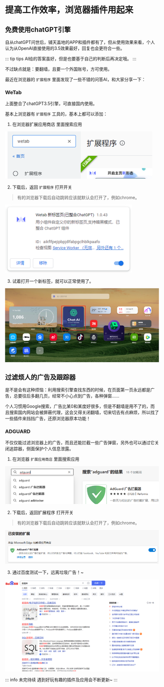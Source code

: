 # 提高工作效率，浏览器插件用起来
## 免费使用chatGPT引擎
自从chatGPT问世后，铺天盖地的APP和插件都有了，但从使用效果来看，个人认为从OpenAI直接使用的3.5效果最好，回复也会更符合一些。

::: tip tips
AI给的答案虽好，但是也要基于自己的判断后再决定哦。
:::

不过缺点就是：要翻墙，且要一个外国账号，方可使用。

最近在浏览器的 `扩展程序` 里面发现了一些不错的问答AI，和大家分享一下：

### WeTab

上面整合了chatGPT3.5引擎，可直接国内使用。

基本上浏览器有 `扩展程序` 工具的，基本上都可以添加：

1. 在浏览器扩展应用商店 里面搜索应用

![wetab1](./image/wetab1.jpg)

2. 下载后，返回 `扩展程序` 打开开关
> 有的浏览器下载后自动跳转应该就默认会打开了，例如chrome。

![wetab2](./image/wetab2.jpg)

3. 试着打开一个新标签，就可以正常使用了。

![wetab3](./image/wetab3.jpg)

## 过滤烦人的广告及跟踪器

是不是会有这种烦恼：利用搜索引擎查找东西的时候，在页面第一页永远都是广告，总要往后多翻几页，经常不小心点到广告，各种弹窗……

个人习惯用Google搜索，广告比某0和某度好很多，但是不翻墙是用不了的，而且搜索国内网站会被屏蔽代理，这会又得关闭翻墙，切来切去有点麻烦，所以找了一些插件来挡挡广告，还原浏览器原本功能！

### ADGUARD

不仅仅能过滤浏览器上的广告，而且还能拦截一些广告弹窗，另外也可以通过它关闭追踪器，侧面保护个人信息泄露。

1. 在浏览器 `扩展应用商店` 里面搜索应用

![ad1](./image/ad1.jpg)

2. 下载后，返回扩展程序 打开开关
> 有的浏览器下载后自动跳转应该就默认会打开了，例如chrome。

![ad2](./image/ad2.jpg)

3. 通过百度测试一下，远离垃圾广告！~

![ad3](./image/ad3.jpg)

::: info 未完待续
遇到好玩有趣的插件及应用会不断更新~
:::
